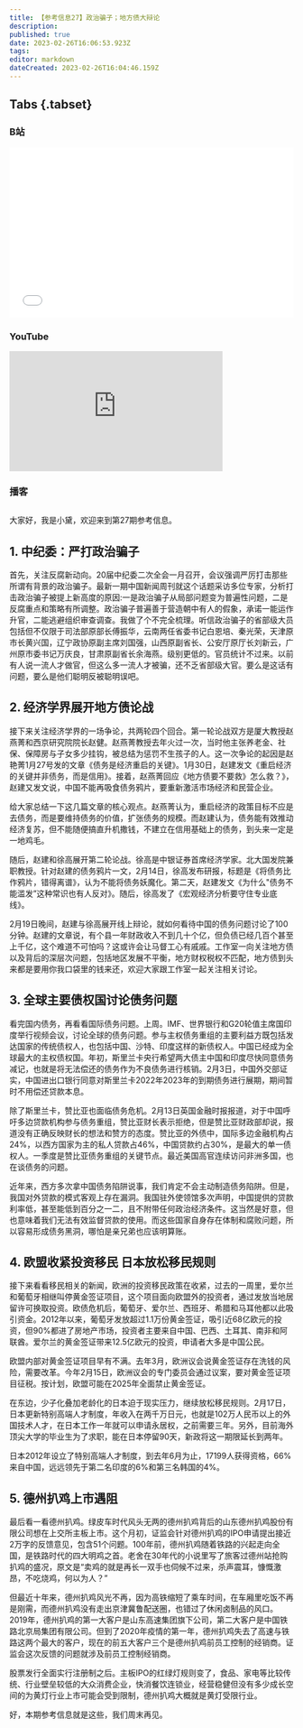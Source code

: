 ```yaml
---
title: 【参考信息27】政治骗子；地方债大辩论
description: 
published: true
date: 2023-02-26T16:06:53.923Z
tags: 
editor: markdown
dateCreated: 2023-02-26T16:04:46.159Z
---
```


## Tabs {.tabset}
### B站
<div style="position: relative; padding: 30% 45%;">
<iframe style="position: absolute; width: 100%; height: 100%; left: 0; top: 0;" src="//player.bilibili.com/player.html?&bvid=BV14M411c7vn&page=1&as_wide=1&high_quality=1&danmaku=1" scrolling="no" border="0" frameborder="no" framespacing="0" allowfullscreen="true"></iframe>
</div>

### YouTube
<div style="position: relative; padding-bottom: calc(56.25% * 0.75); /* 16:9 */ width: 75%; height: 0;">
<iframe style="position: absolute; top: 0; left: 0; width: 100%; height: 100%;" src="https://www.youtube-nocookie.com/embed/ssGfljw5ZD4" title="YouTube video player" frameborder="0" allow="accelerometer; autoplay; clipboard-write; encrypted-media; gyroscope; picture-in-picture" allowfullscreen></iframe>
</div>
  
### 播客
<div class="podcast-player"></div>

## 

大家好，我是小黛，欢迎来到第27期参考信息。

## 1. 中纪委：严打政治骗子

首先，关注反腐新动向。20届中纪委二次全会一月召开，会议强调严厉打击那些所谓有背景的政治骗子。最新一期中国新闻周刊就这个话题采访多位专家，分析打击政治骗子被提上新高度的原因:一是政治骗子从局部问题变为普遍性问题，二是反腐重点和策略有所调整。政治骗子普遍善于营造朝中有人的假象，承诺一能运作升官，二能逃避组织审查调查。我做了个不完全梳理。听信政治骗子的省部级大员包括但不仅限于司法部原部长傅振华，云南两任省委书记白恩培、秦光荣，天津原市长黄兴国，辽宁政协原副主席刘国强，山西原副省长、公安厅原厅长刘新云，广州原市委书记万庆良，甘肃原副省长余海燕。级别更低的。官员统计不过来。以前有人说一流人才做官，但这么多一流人才被骗，还不乏省部级大官。要么是这话有问题，要么是他们聪明反被聪明误吧。

## 2. 经济学界展开地方债论战

接下来关注经济学界的一场争论，共两轮四个回合。第一轮论战双方是厦大教授赵燕菁和西京研究院院长赵健。赵燕菁教授去年火过一次，当时他主张养老金、社保、保障房与子女多少挂钩，被总结为惩罚不生孩子的人。这一次争论的起因是赵艳菁1月27号发的文章《债务是经济重启的关键》。1月30日，赵建发文《重启经济的关键并非债务，而是信用》。接着，赵燕菁回应《地方债要不要救》怎么救？》，赵建又发文说，中国不能再吸食债务鸦片，要重新激活市场经济和民营企业。

给大家总结一下这几篇文章的核心观点。赵燕菁认为，重启经济的政策目标不应是去债务，而是要维持债务的价值，扩张债务的规模。而赵建认为，债务能有效推动经济复苏，但不能随便搞直升机撒钱，不建立在信用基础上的债务，到头来一定是一地鸡毛。

随后，赵建和徐高展开第二轮论战。徐高是中银证券首席经济学家。北大国发院兼职教授。针对赵建的债务鸦片一文，2月14日，徐高发布研报，标题是《将债务比作鸦片，错得离谱》，认为不能将债务妖魔化。第二天，赵建发文《为什么"债务不能滥发”这种常识也有人反对》。随后，徐高发了《宏观经济分析要守住专业底线》。

2月19日晚间，赵建与徐高展开线上辩论，就如何看待中国的债务问题讨论了100分钟。赵建的文章说，有个县一年财政收入不到几十个亿，但负债已经几百个甚至上千亿，这个难道不可怕吗？这或许会让马督工心有戚戚。工作室一向关注地方债以及背后的深层次问题，包括地区发展不平衡，地方财权税权不匹配，地方债到头来都是要用你我口袋里的钱来还，欢迎大家跟工作室一起关注相关讨论。

## 3. 全球主要债权国讨论债务问题

看完国内债务，再看看国际债务问题。上周。IMF、世界银行和G20轮值主席国印度举行视频会议，讨论全球的债务问题。参与主权债务重组的主要利益方既包括发达国家的传统债权人，也包括中国、沙特、印度这样的新债权人。中国已经成为全球最大的主权债权国。年初，斯里兰卡央行希望两大债主中国和印度尽快同意债务减记，也就是将无法偿还的债务作为不良债务进行核销。2月3日，中国外交部证实，中国进出口银行同意对斯里兰卡2022年2023年的到期债务进行展期，期间暂时不用偿还贷款本息。

除了斯里兰卡，赞比亚也面临债务危机。2月13日英国金融时报报道，对于中国呼吁多边贷款机构参与债务重组，赞比亚财长表示拒绝，但是赞比亚财政部却说，报道没有正确反映财长的想法和赞方的态度。赞比亚的外债中，国际多边金融机构占24%，以西方国家为主的私人贷款占46%，中国贷款约占30%，是最大的单一债权人。一季度是赞比亚债务重组的关键节点。最近美国高官连续访问非洲多国，也在谈债务的问题。

近年来，西方多次拿中国债务陷阱说事，我们肯定不会主动制造债务陷阱。但是，我国对外贷款的模式客观上存在漏洞。我国驻外使领馆多次声明，中国提供的贷款利率低，甚至能低到百分之一二，且不附带任何政治经济条件。这当然是好意，但也意味着我们无法有效监督贷款的使用。而这些国家自身存在体制和腐败问题，所以容易形成债务黑洞，哪怕是亲兄弟也应该明算账。

## 4. 欧盟收紧投资移民 日本放松移民规则

接下来看看移民相关的新闻，欧洲的投资移民政策在收紧，过去的一周里，爱尔兰和葡萄牙相继叫停黄金签证项目，这个项目面向欧盟外的投资者，通过发放当地居留许可换取投资。欧债危机后，葡萄牙、爱尔兰、西班牙、希腊和马耳他都以此吸引资金。2012年以来，葡萄牙发放超过1.1万份黄金签证，吸引近68亿欧元的投资，但90%都进了房地产市场，投资者主要来自中国、巴西、土耳其、南非和阿联酋。爱尔兰的黄金签证带来12.5亿欧元的投资，申请者大多是中国公民。

欧盟内部对黄金签证项目早有不满。去年3月，欧洲议会说黄金签证存在洗钱的风险，需要改革。今年2月15日，欧洲议会的专门委员会通过议案，要对黄金签证项目征税。按计划，欧盟可能在2025年全面禁止黄金签证。

在东边，少子化叠加老龄化的日本迫于现实压力，继续放松移民规则。2月17日，日本更新特别高端人才制度，年收入在两千万日元，也就是102万人民币以上的外国技术人才，在日本工作一年就可以申请永居权，之前需要三年。另外，目前海外顶尖大学的毕业生为了求职，能在日本停留90天，新政将这一期限延长到两年。

日本2012年设立了特别高端人才制度，到去年6月为止，17199人获得资格，66%来自中国，远远领先于第二名印度的6%和第三名韩国的4%。

## 5. 德州扒鸡上市遇阻

最后看一看德州扒鸡。绿皮车时代风头无两的德州扒鸡背后的山东德州扒鸡股份有限公司想在上交所主板上市。这个月初，证监会针对德州扒鸡的IPO申请提出接近2万字的反馈意见，包含51个问题。100年前，德州扒鸡随着铁路的兴起走向全国，是铁路时代的四大明鸡之首。老舍在30年代的小说里写了旅客过德州站抢购扒鸡的盛况，原文是“卖鸡的就是再长一双手也伺候不过来，杀声震耳，慷慨激昂，不吃烧鸡，何以为人？”

但最近十年来，德州扒鸡风光不再，因为高铁缩短了乘车时间，在车厢里吃饭不再是刚需，而德州扒鸡没有走出京津冀鲁配送圈，也错过了休闲卤制品的风口。2019年，德州扒鸡的第一大客户是山东高速集团旗下公司，第二大客户是中国铁路北京局集团有限公司。但到了2020年疫情的第一年，德州扒鸡失去了高速与铁路这两个最大的客户，现在的前五大客户三个是德州扒鸡前员工控制的经销商。证监会这次反馈的问题就涉及前员工控制经销商。

股票发行全面实行注册制之后。主板IPO的红绿灯规则变了，食品、家电等比较传统、行业壁垒较低的大众消费企业，快消餐饮连锁业，经营稳健但没有多少成长空间的为黄灯行业上市可能会受到限制，德州扒鸡大概就是黄灯受限行业。

好，本期参考信息就是这些，我们周末再见。
